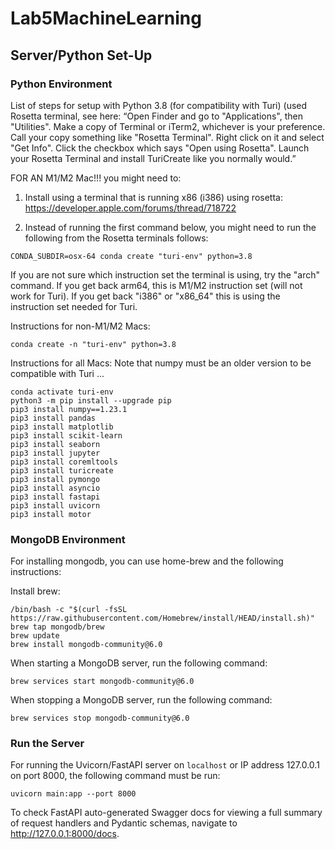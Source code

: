 # Lab5MachineLearning

## **Server/Python Set-Up**

### **Python Environment**

List of steps for setup with Python 3.8 (for compatibility with Turi) (used Rosetta terminal, see here: “Open Finder and go to "Applications", then "Utilities". Make a copy of Terminal or iTerm2, whichever is your preference. Call your copy something like "Rosetta Terminal". Right click on it and select "Get Info". Click the checkbox which says "Open using Rosetta". Launch your Rosetta Terminal and install TuriCreate like you normally would.”


FOR AN M1/M2 Mac!!! you might need to:

1. Install using a terminal that is running x86 (i386) using rosetta:
https://developer.apple.com/forums/thread/718722

2. Instead of running the first command below, you might need to run the following from the Rosetta terminals follows:


```{bash}
CONDA_SUBDIR=osx-64 conda create "turi-env" python=3.8
```

If you are not sure which instruction set the terminal is using, try the "arch" command. If you get back arm64, this is M1/M2 instruction set (will not work for Turi). If you get back "i386" or "x86_64" this is using the instruction set needed for Turi.

Instructions for non-M1/M2 Macs:

```{bash}
conda create -n "turi-env" python=3.8
```

Instructions for all Macs: 
Note that numpy must be an older version to be compatible with Turi ...

```
conda activate turi-env 
python3 -m pip install --upgrade pip 
pip3 install numpy==1.23.1  
pip3 install pandas 
pip3 install matplotlib  
pip3 install scikit-learn
pip3 install seaborn 
pip3 install jupyter 
pip3 install coremltools
pip3 install turicreate
pip3 install pymongo
pip3 install asyncio
pip3 install fastapi
pip3 install uvicorn
pip3 install motor
```

### **MongoDB Environment**

For installing mongodb, you can use home-brew and the following instructions:

Install brew:
```{bash}
/bin/bash -c "$(curl -fsSL https://raw.githubusercontent.com/Homebrew/install/HEAD/install.sh)"
brew tap mongodb/brew
brew update
brew install mongodb-community@6.0
```




When starting a MongoDB server, run the following command:


```{bash}
brew services start mongodb-community@6.0
```

When stopping a MongoDB server, run the following command:


```{bash}
brew services stop mongodb-community@6.0
```


### **Run the Server**

For running the Uvicorn/FastAPI server on `localhost` or IP address 127.0.0.1 on port 8000, the following command must be run:

```{bash}
uvicorn main:app --port 8000
```

To check FastAPI auto-generated Swagger docs for viewing a full summary of request handlers and Pydantic schemas, navigate to <a href="http://127.0.0.1:8000/docs">http://127.0.0.1:8000/docs</a>.
